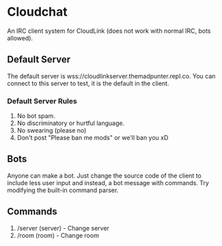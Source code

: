 # Cloudchat
An IRC client system for CloudLink (does not work with normal IRC, bots allowed).
## Default Server
The default server is wss://cloudlinkserver.themadpunter.repl.co. You can connect to this server to test, it is the default in the client.
### Default Server Rules
1. No bot spam.
2. No discriminatory or hurtful language.
3. No swearing (please no)
4. Don't post "Please ban me mods" or we'll ban you xD
## Bots
Anyone can make a bot. Just change the source code of the client to include less user input and instead, a bot message with commands. Try modifying the built-in command parser.
## Commands
1. /server (server) - Change server 
2. /room (room) - Change room